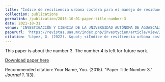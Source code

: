 ```yaml
---
title: "Índice de resiliencia urbana costera para el manejo de residuos sólidos urbanos"
collection: publications
permalink: /publication/2015-10-01-paper-title-number-3
date: 2021-10-31
venue: 'INVESTIGACIÓN Y CIENCIA DE LA UNIVERSIDAD AUTÓNOMA DE AGUASCALIENTES'
paperurl: 'https://revistas.uaa.mx/index.php/investycien/article/view/2808'
citation: 'López, G. (2022). &quot; <iÍndice de resiliencia urbana costera para el manejo de residuos sólidos urbanos, 2021</i>.'
---
```

This paper is about the number 3. The number 4 is left for future work.

[Download paper here](http://academicpages.github.io/files/paper3.pdf)

Recommended citation: Your Name, You. (2015). "Paper Title Number 3." <i>Journal 1</i>. 1(3).